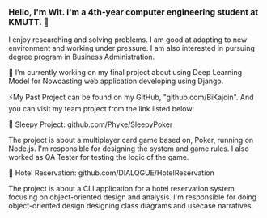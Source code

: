 ### Hello, I'm Wit. I'm a 4th-year computer engineering student at KMUTT. 👋

I enjoy researching and solving problems. I am good at adapting to new environment and working under pressure.
I am also interested in pursuing degree program in Business Administration.

🔭 I’m currently working on my final project about using Deep Learning Model for Nowcasting web application developing using Django.



⚡My Past Project can be found on my GitHub, "github.com/BiKajoin". And you can visit my team project from the link listed below:


  👯 Sleepy Project: github.com/Phyke/SleepyPoker
  
  The project is about a multiplayer card game based on, Poker, running on Node.js. I'm responsible for designing the system and game rules. I also worked as QA Tester   for testing the logic of the game. 
  

  👯 Hotel Reservation: github.com/DIALQGUE/HotelReservation
  
  The project is about a CLI application for a hotel reservation system focusing on object-oriented design and analysis. I'm responsible for doing object-oriented       design   designing class diagrams and usecase narratives.


<!--
**BiKajoin/BiKajoin** is a ✨ _special_ ✨ repository because its `README.md` (this file) appears on your GitHub profile.

Here are some ideas to get you started:

- 🔭 I’m currently working on ...
- 🌱 I’m currently learning ...
- 👯 I’m looking to collaborate on ...
- 🤔 I’m looking for help with ...
- 💬 Ask me about ...
- 📫 How to reach me: ...
- 😄 Pronouns: ...
- ⚡ Fun fact: ...
-->

